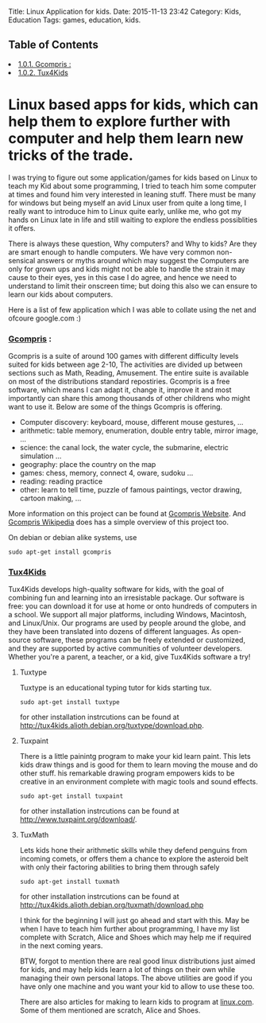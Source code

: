 Title: Linux Application for kids.
Date: 2015-11-13 23:42
Category: Kids, Education
Tags: games, education, kids.

<div id="table-of-contents">
<h2>Table of Contents</h2>
<div id="text-table-of-contents">
<li><a href="#sec-1-0-1">1.0.1. Gcompris :</a></li>
<li><a href="#sec-1-0-2">1.0.2. Tux4Kids</a></li>
</div>
</div>

# Linux based apps for kids, which can help them to explore further with computer and help them learn new tricks of the trade.

I was trying to figure out some application/games for kids based on Linux to teach my Kid about some programming, I tried to teach him some computer at times and found him very interested in leaning stuff. There must be many for windows but being myself an avid Linux user from quite a long time, I really want to introduce him to Linux quite early, unlike me, who got my hands on Linux late in life and still waiting to explore the endless possiblities it offers.<a id="sec-1" name="sec-1"></a>

There is always these question, Why computers? and Why to kids? Are they are smart enough to handle computers. 
We have very common non-sensical answers or myths around which may suggest the Computers are only for grown ups and kids might not be able to handle the strain it may cause to their eyes, yes in this case I do agree, and hence we need to understand to limit their onscreen time; but doing this also we can ensure to learn our kids about computers.

Here is a list of few application which I was able to collate using the net and ofcoure google.com :)

### [Gcompris](http://gcompris.net/index-en.html) :<a id="sec-1-0-1" name="sec-1-0-1"></a>

Gcompris is a suite of around 100 games with different difficulty levels suited for kids between age 2-10, The activities are divided up between sections such as Math, Reading, Amusement. The entire suite is available on most of the distributions standard repostiries. Gcompris is a free software, which means I can adapt it, change it, improve it and most importantly can share this among thousands of other childrens who might want to use it. Below are some of the things Gcompris is offering.

-   Computer discovery: keyboard, mouse, different mouse gestures, &#x2026;
-   arithmetic: table memory, enumeration, double entry table, mirror image, &#x2026;
-   science: the canal lock, the water cycle, the submarine, electric simulation &#x2026;
-   geography: place the country on the map
-   games: chess, memory, connect 4, oware, sudoku &#x2026;
-   reading: reading practice
-   other: learn to tell time, puzzle of famous paintings, vector drawing, cartoon making, &#x2026;

More information on this project can be found at [Gcompris Website](http://gcompris.net/index-en.html). And [Gcompris Wikipedia](http://en.wikipedia.org/wiki/GCompris) does has a simple overview of this project too.

On debian or debian alike systems, use

    sudo apt-get install gcompris

### [Tux4Kids](http://tux4kids.alioth.debian.org/)<a id="sec-1-0-2" name="sec-1-0-2"></a>

Tux4Kids develops high-quality software for kids, with the goal of combining fun and learning into an irresistable package. Our software is free: you can download it for use at home or onto hundreds of computers in a school. We support all major platforms, including Windows, Macintosh, and Linux/Unix. Our programs are used by people around the globe, and they have been translated into dozens of different languages. As open-source software, these programs can be freely extended or customized, and they are supported by active communities of volunteer developers.
Whether you're a parent, a teacher, or a kid, give Tux4Kids software a try!

1.  Tuxtype

    Tuxtype is an educational typing tutor for kids starting tux. 
    
        sudo apt-get install tuxtype
    
    for other installation instrcutions can be found at <http://tux4kids.alioth.debian.org/tuxtype/download.php>.

2.  Tuxpaint

    There is a little painintg program to make your kid learn paint. This lets kids draw things and is good for them to learn moving the mouse and do other stuff. his remarkable drawing program empowers kids to be creative in an environment complete with magic tools and sound effects.
    
        sudo apt-get install tuxpaint
    
    for other installation instrcutions can be found at <http://www.tuxpaint.org/download/>.

3.  TuxMath

    Lets kids hone their arithmetic skills while they defend penguins from incoming comets, or offers them a chance to explore the asteroid belt with only their factoring abilities to bring them through safely  
    
        sudo apt-get install tuxmath
    
    for other installation instrcutions can be found at <http://tux4kids.alioth.debian.org/tuxmath/download.php>
    
    I think for the beginning I will just go ahead and start with this.  May be when I have to teach him further about programming, I have my list complete with Scratch, Alice and Shoes which may help me if required in the next coming years.
    
    BTW, forgot to mention there are real good linux distributions just aimed for kids, and may help kids learn a lot of things on their own while managing their own personal latops. The above utilities are good if you have only one machine and you want your kid to allow to use these too.
    
    There are also articles for making to learn kids to program at [linux.com](http://archive09.linux.com/feature/155203). Some of them mentioned are scratch, Alice and Shoes.
